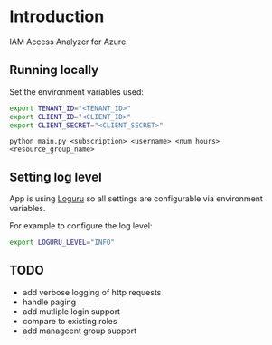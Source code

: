 # Introduction

IAM Access Analyzer for Azure.

## Running locally

Set the environment variables used:

```sh
export TENANT_ID="<TENANT_ID>"
export CLIENT_ID="<CLIENT_ID>"
export CLIENT_SECRET="<CLIENT_SECRET>"
```

```
python main.py <subscription> <username> <num_hours> <resource_group_name>
```

## Setting log level

App is using [Loguru](https://loguru.readthedocs.io/en/stable/index.html) so all settings are configurable via environment variables.

For example to configure the log level:

```sh
export LOGURU_LEVEL="INFO"
```

## TODO

- add verbose logging of http requests
- handle paging
- add mutliple login support
- compare to existing roles
- add manageent group support